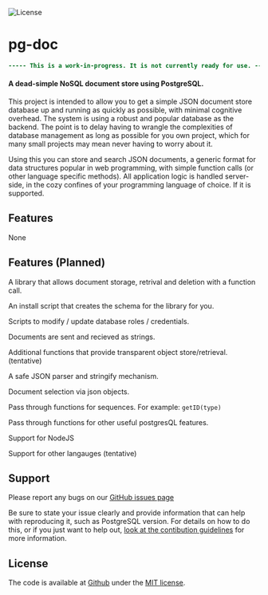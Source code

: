 ![License][license-image]


# pg-doc

```diff
----- This is a work-in-progress. It is not currently ready for use. -----
```
#### A dead-simple NoSQL document store using PostgreSQL.

This project is intended to allow you to get a simple JSON document store database up and running as quickly as possible, with minimal cognitive overhead. The system is using a robust and popular database as the backend. The point is to delay having to wrangle the complexities of database management as long as possible for you own project, which for many small projects may mean never having to worry about it.

Using this you can store and search JSON documents, a generic format for data structures popular in web programming, with simple function calls (or other language specific methods). All application logic is handled server-side, in the cozy confines of your programming language of choice. If it is supported.


## Features

None


## Features (Planned)

A library that allows document storage, retrival and deletion with a function call.

An install script that creates the schema for the library for you.

Scripts to modify / update database roles / credentials.

Documents are sent and recieved as strings.

Additional functions that provide transparent object store/retrieval. (tentative)

A safe JSON parser and stringify mechanism.

Document selection via json objects.

Pass through functions for sequences. For example: `getID(type)`

Pass through functions for other useful postgresQL features.

Support for NodeJS

Support for other langauges (tentative)


## Support

Please report any bugs on our [GitHub issues page][issues]

Be sure to state your issue clearly and provide information that can help with reproducing it, such as PostgreSQL version. For details on how to do this, or if you just want to help out, [look at the contibution guidelines][contributing] for more information.


## License

The code is available at [Github][license] under the [MIT license][license].


[home]: https://github.com/eadsjr/pg-doc
[issues]: https://github.com/eadsjr/pg-doc/issues
[contributing]: https://github.com/eadsjr/pg-doc/blob/master/docs/CONTRIBUTING.md
[license]: https://github.com/eadsjr/pg-doc/blob/master/LICENSE
[license-image]: https://img.shields.io/badge/license-MIT-blue.svg
